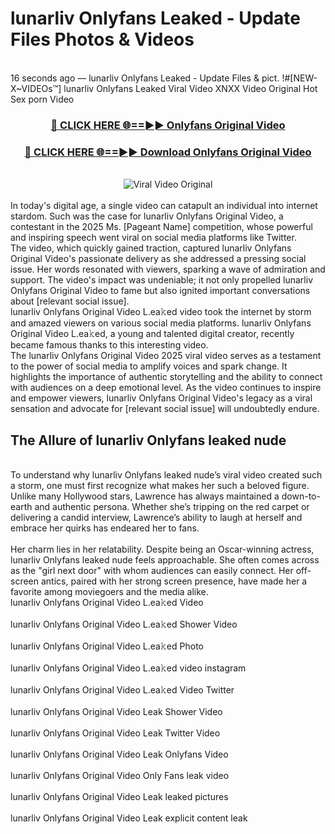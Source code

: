 # lunarliv Onlyfans Leaked - Update Files Photos & Videos 
<br>
16 seconds ago — lunarliv Onlyfans Leaked - Update Files & pict. !#[NEW-X~VIDEOs™] lunarliv Onlyfans Leaked Viral Video XNXX Video Original Hot Sex porn Video
<br>
<div align="center">
<h3><a href="http://freeplayer.one?title=lunarliv&ref=25OR" rel="nofollow">🔴 CLICK HERE 🌐==►► Onlyfans Original Video</a></h3>
<h3><a href="http://freeplayer.one?title=lunarliv&ref=25OR" rel="nofollow">🔴 CLICK HERE 🌐==►► Download Onlyfans Original Video</a></h3>
<br>
<a href="http://freeplayer.one?title=lunarliv&ref=25OR" rel="nofollow" data-target="animated-image.originalLink"><img src="https://i.ibb.co.com/xMMVF88/686577567.gif" alt="Viral Video Original" style="max-width: 100%; display: inline-block;" data-target="animated-image.originalImage"></a>
</div>
<br>
In today's digital age, a single video can catapult an individual into internet stardom. Such was the case for lunarliv Onlyfans Original Video, a contestant in the 2025 Ms. [Pageant Name] competition, whose powerful and inspiring speech went viral on social media platforms like Twitter.
<br>
The video, which quickly gained traction, captured lunarliv Onlyfans Original Video's passionate delivery as she addressed a pressing social issue. Her words resonated with viewers, sparking a wave of admiration and support. The video's impact was undeniable; it not only propelled lunarliv Onlyfans Original Video to fame but also ignited important conversations about [relevant social issue].
<br>
lunarliv Onlyfans Original Video L.ea𝚔ed video took the internet by storm and amazed viewers on various social media platforms. lunarliv Onlyfans Original Video L.ea𝚔ed, a young and talented digital creator, recently became famous thanks to this interesting video.
<br>
The lunarliv Onlyfans Original Video 2025 viral video serves as a testament to the power of social media to amplify voices and spark change. It highlights the importance of authentic storytelling and the ability to connect with audiences on a deep emotional level. As the video continues to inspire and empower viewers, lunarliv Onlyfans Original Video's legacy as a viral sensation and advocate for [relevant social issue] will undoubtedly endure.
<br>
<h2>The Allure of lunarliv Onlyfans leaked nude</h2>
<br>
To understand why lunarliv Onlyfans leaked nude’s viral video created such a storm, one must first recognize what makes her such a beloved figure. Unlike many Hollywood stars, Lawrence has always maintained a down-to-earth and authentic persona. Whether she’s tripping on the red carpet or delivering a candid interview, Lawrence’s ability to laugh at herself and embrace her quirks has endeared her to fans.
<br><br>
Her charm lies in her relatability. Despite being an Oscar-winning actress, lunarliv Onlyfans leaked nude feels approachable. She often comes across as the "girl next door" with whom audiences can easily connect. Her off-screen antics, paired with her strong screen presence, have made her a favorite among moviegoers and the media alike.
<br>
lunarliv Onlyfans Original Video L.ea𝚔ed Video
<br><br>
lunarliv Onlyfans Original Video L.ea𝚔ed Shower Video
<br><br>
lunarliv Onlyfans Original Video L.ea𝚔ed Photo
<br><br>
lunarliv Onlyfans Original Video L.ea𝚔ed video instagram
<br><br>
lunarliv Onlyfans Original Video L.ea𝚔ed Video Twitter
<br><br>
lunarliv Onlyfans Original Video Leak Shower Video
<br><br>
lunarliv Onlyfans Original Video Leak Twitter Video
<br><br>
lunarliv Onlyfans Original Video Leak Onlyfans Video
<br><br>
lunarliv Onlyfans Original Video Only Fans leak video
<br><br>
lunarliv Onlyfans Original Video Leak leaked pictures
<br><br>
lunarliv Onlyfans Original Video Leak explicit content leak